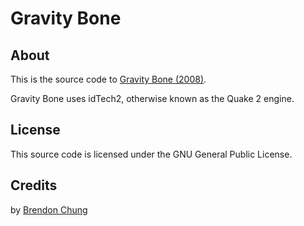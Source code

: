 # Gravity Bone

## About
This is the source code to [Gravity Bone (2008)](http://blendogames.com/older.htm#gravitybone).

Gravity Bone uses idTech2, otherwise known as the Quake 2 engine.

## License
This source code is licensed under the GNU General Public License.

## Credits
by [Brendon Chung](http://blendogames.com)
